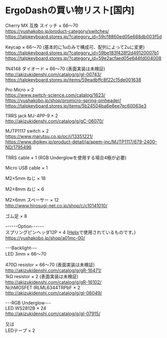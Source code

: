 # ErgoDashの買い物リスト[国内]

Cherry MX 互換 スイッチ × 66～70  
https://yushakobo.jp/product-category/switches/  
https://talpkeyboard.stores.jp/?category_id=59cf8860ed05e668db003f5d  

Keycap × 66～70 (基本的に1uのみで構成可、配列によって2uに変更)  
https://talpkeyboard.stores.jp/?category_id=59be183f428f2d49120007b1  
https://talpkeyboard.stores.jp/?category_id=59e2acfaed05e644fd004008  

1N4148 ダイオード × 66～70 (表面実装は未検証)  
http://akizukidenshi.com/catalog/g/gI-00743/  
https://talpkeyboard.stores.jp/items/59eadbffc8f22c15de001638  

Pro Micro × 2  
https://www.switch-science.com/catalog/1623/  
https://yushakobo.jp/shop/promicro-spring-pinheader/  
https://talpkeyboard.stores.jp/items/5b24504ba6e6ee7ec60063e3

TRRS jack MJ-4PP-9 × 2  
http://akizukidenshi.com/catalog/g/gC-06070/

MJTP1117 switch × 2  
https://www.marutsu.co.jp/pc/i/13351221/  
https://www.digikey.jp/product-detail/ja/apem-inc/MJTP1117/679-2400-ND/1795496  

TRRS cable × 1 (RGB Underglowを使用する場合4極が必要)  


Micro USB cable × 1  


M2×5mm ねじ × 18  


M2×8mm ねじ × 6  


M2×6mm スペーサー × 12  
http://www.hirosugi-net.co.jp/shop/c/c10141010/

ゴム足 × 8  



------Option------  
スプリングピンヘッダ12P × 4 ([Helix](https://github.com/MakotoKurauchi/helix)で使用されているものです。)  
https://yushakobo.jp/shop/a01mc-00/  

---Backlight---  
LED 3mm × 66～70  


470Ω resistor × 66～70 (表面実装は未検証)  
http://akizukidenshi.com/catalog/g/gR-16471/  
1kΩ resistor × 2 (表面実装は未検証)  
http://akizukidenshi.com/catalog/g/gR-16102/  
NchMOSFET IRLML6344TRPbF × 2  
http://akizukidenshi.com/catalog/g/gI-06049/  


---RGB Underglow---  
LED WS2812B × 24  
http://akizukidenshi.com/catalog/g/gI-07915/

又は  
LEDテープ × 2
